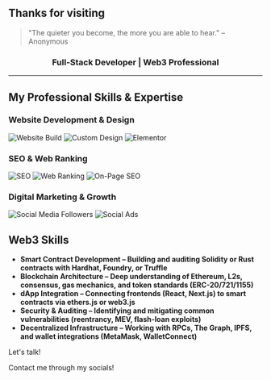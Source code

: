 ## Thanks for visiting

> "The quieter you become, the more you are able to hear." – Anonymous  
<h3 align="center">Full-Stack Developer | Web3 Professional  </h3>


---
## My Professional Skills & Expertise

### Website Development & Design
![Website Build](https://img.shields.io/badge/Website_Build-4FC08D?style=for-the-badge&logo=wordpress&logoColor=white)
![Custom Design](https://img.shields.io/badge/Custom_Design-F7DF1E?style=for-the-badge&logo=figma&logoColor=white)
![Elementor](https://img.shields.io/badge/Elementor-663399?style=for-the-badge&logo=elementor&logoColor=white)

### SEO & Web Ranking
![SEO](https://img.shields.io/badge/SEO-FF5733?style=for-the-badge&logo=google&logoColor=white)
![Web Ranking](https://img.shields.io/badge/Web_Ranking-00BFFF?style=for-the-badge&logo=googlechrome&logoColor=white)
![On-Page SEO](https://img.shields.io/badge/On-Page_SEO-8A2BE2?style=for-the-badge&logo=searchengineland&logoColor=white)

### Digital Marketing & Growth
![Social Media Followers](https://img.shields.io/badge/Social_Media-Facebook?style=for-the-badge&logo=facebook&logoColor=white)
![Social Ads](https://img.shields.io/badge/Social_Ads-FF4500?style=for-the-badge&logo=instagram&logoColor=white)

## Web3 Skills
- **Smart Contract Development – Building and auditing Solidity or Rust contracts with Hardhat, Foundry, or Truffle**
- **Blockchain Architecture – Deep understanding of Ethereum, L2s, consensus, gas mechanics, and token standards (ERC-20/721/1155)**
- **dApp Integration – Connecting frontends (React, Next.js) to smart contracts via ethers.js or web3.js**
- **Security & Auditing – Identifying and mitigating common vulnerabilities (reentrancy, MEV, flash-loan exploits)**
- **Decentralized Infrastructure – Working with RPCs, The Graph, IPFS, and wallet integrations (MetaMask, WalletConnect)**

Let's talk!

Contact me through my socials!
